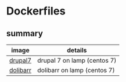 # Dockerfiles


## summary 

| image                  | details                     |
|------------------------|-----------------------------|
| [drupal7](./drupal7)   | drupal 7 on lamp (centos 7) |
| [dolibarr](./dolibarr) | dolibarr on lamp (centos 7) |
